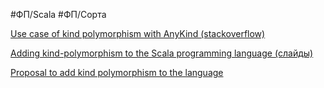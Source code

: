 #ФП/Scala #ФП/Сорта

[Use case of kind polymorphism with AnyKind (stackoverflow)](https://stackoverflow.com/questions/67078464/use-case-of-kind-polymorphism-with-anykind)

[Adding kind-polymorphism to the Scala programming language (слайды)](https://milessabin.com/talks/2018/11/08/codemesh-ldn-2018/)

[Proposal to add kind polymorphism to the language](https://contributors.scala-lang.org/t/proposal-to-add-kind-polymorphism-to-the-language/2958)

